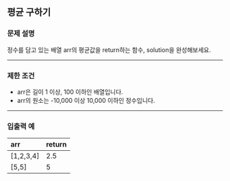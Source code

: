 평균 구하기
-------------
### 문제 설명

정수를 담고 있는 배열 arr의 평균값을 return하는 함수, solution을 완성해보세요.

- - -

### 제한 조건
* arr은 길이 1 이상, 100 이하인 배열입니다.
* arr의 원소는 -10,000 이상 10,000 이하인 정수입니다.

- - -

### 입출력 예
|**arr**|**return**|
|:-----|:----|
|[1,2,3,4]|2.5|
|[5,5]|5|